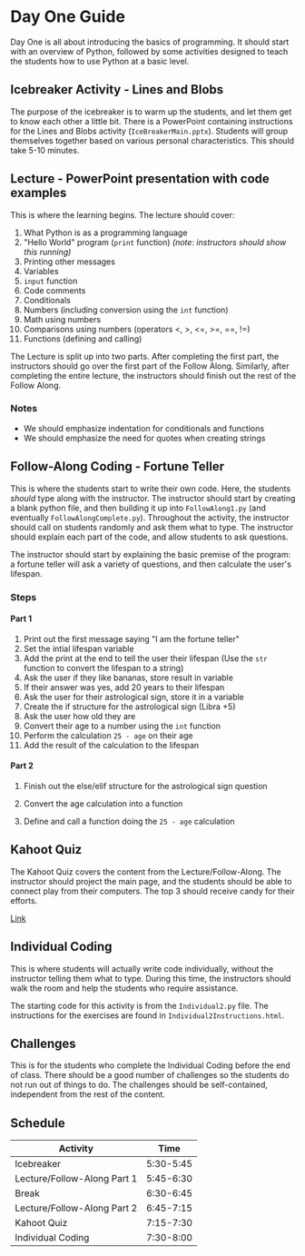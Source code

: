 # Day One Guide
Day One is all about introducing the basics of programming. It should start with an overview of Python, followed by some activities designed to teach the students how to use Python at a basic level.

## Icebreaker Activity - Lines and Blobs
The purpose of the icebreaker is to warm up the students, and let them get to know each other a little bit. There is a PowerPoint containing instructions for the Lines and Blobs activity (`IceBreakerMain.pptx`). Students will group themselves together based on various personal characteristics. This should take 5-10 minutes.


## Lecture - PowerPoint presentation with code examples
This is where the learning begins. The lecture should cover:
1. What Python is as a programming language
1. "Hello World" program (`print` function) *(note: instructors should show this running)*
1. Printing other messages
1. Variables
1. `input` function
1. Code comments
1. Conditionals
1. Numbers (including conversion using the `int` function)
1. Math using numbers
1. Comparisons using numbers (operators <, >, <=, >=, ==, !=)
1. Functions (defining and calling)

The Lecture is split up into two parts. After completing the first part, the instructors should go over the first part of the Follow Along. Similarly, after completing the entire lecture, the instructors should finish out the rest of the Follow Along.

### Notes
- We should emphasize indentation for conditionals and functions
- We should emphasize the need for quotes when creating strings


## Follow-Along Coding - Fortune Teller
This is where the students start to write their own code. Here, the students *should* type along with the instructor. The instructor should start by creating a blank python file, and then building it up into `FollowAlong1.py` (and eventually `FollowAlongComplete.py`). Throughout the activity, the instructor should call on students randomly and ask them what to type. The instructor should explain each part of the code, and allow students to ask questions.

The instructor should start by explaining the basic premise of the program: a fortune teller will ask a variety of questions, and then calculate the user's lifespan.

### Steps
#### Part 1
1. Print out the first message saying "I am the fortune teller"
1. Set the intial lifespan variable
1. Add the print at the end to tell the user their lifespan
    (Use the `str` function to convert the lifespan to a string)
1. Ask the user if they like bananas, store result in variable
1. If their answer was yes, add 20 years to their lifespan
1. Ask the user for their astrological sign, store it in a variable
1. Create the if structure for the astrological sign (Libra +5)
1. Ask the user how old they are
1. Convert their age to a number using the `int` function
1. Perform the calculation `25 - age` on their age
1. Add the result of the calculation to the lifespan

#### Part 2
1. Finish out the else/elif structure for the astrological sign question
1. Convert the age calculation into a function

1. Define and call a function doing the `25 - age` calculation


## Kahoot Quiz
The Kahoot Quiz covers the content from the Lecture/Follow-Along. The instructor should project the main page, and the students should be able to connect play from their computers. The top 3 should receive candy for their efforts.

[Link](https://play.kahoot.it/#/k/0ed097fa-1413-4cea-a281-6085cc3ee74a)


## Individual Coding
This is where students will actually write code individually, without the instructor telling them what to type. During this time, the instructors should walk the room and help the students who require assistance.

The starting code for this activity is from the `Individual2.py` file. The instructions for the exercises are found in `Individual2Instructions.html`.


## Challenges
This is for the students who complete the Individual Coding before the end of class. There should be a good number of challenges so the students do not run out of things to do. The challenges should be self-contained, independent from the rest of the content.


## Schedule
| Activity | Time |
|-|-|
| Icebreaker | 5:30-5:45 |
| Lecture/Follow-Along Part 1 | 5:45-6:30 |
| Break | 6:30-6:45 |
| Lecture/Follow-Along Part 2 | 6:45-7:15 |
| Kahoot Quiz | 7:15-7:30 |
| Individual Coding | 7:30-8:00 |
